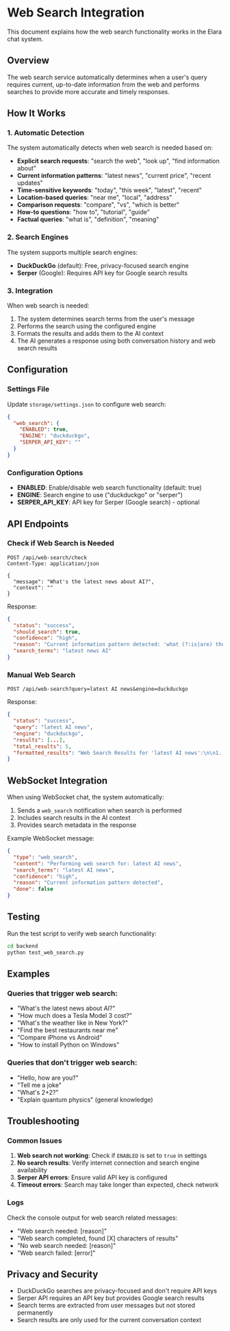 # Web Search Integration

This document explains how the web search functionality works in the Elara chat system.

## Overview

The web search service automatically determines when a user's query requires current, up-to-date information from the web and performs searches to provide more accurate and timely responses.

## How It Works

### 1. Automatic Detection

The system automatically detects when web search is needed based on:

- **Explicit search requests**: "search the web", "look up", "find information about"
- **Current information patterns**: "latest news", "current price", "recent updates"
- **Time-sensitive keywords**: "today", "this week", "latest", "recent"
- **Location-based queries**: "near me", "local", "address"
- **Comparison requests**: "compare", "vs", "which is better"
- **How-to questions**: "how to", "tutorial", "guide"
- **Factual queries**: "what is", "definition", "meaning"

### 2. Search Engines

The system supports multiple search engines:

- **DuckDuckGo** (default): Free, privacy-focused search engine
- **Serper** (Google): Requires API key for Google search results

### 3. Integration

When web search is needed:

1. The system determines search terms from the user's message
2. Performs the search using the configured engine
3. Formats the results and adds them to the AI context
4. The AI generates a response using both conversation history and web search results

## Configuration

### Settings File

Update `storage/settings.json` to configure web search:

```json
{
  "web_search": {
    "ENABLED": true,
    "ENGINE": "duckduckgo",
    "SERPER_API_KEY": ""
  }
}
```

### Configuration Options

- **ENABLED**: Enable/disable web search functionality (default: true)
- **ENGINE**: Search engine to use ("duckduckgo" or "serper")
- **SERPER_API_KEY**: API key for Serper (Google search) - optional

## API Endpoints

### Check if Web Search is Needed

```http
POST /api/web-search/check
Content-Type: application/json

{
  "message": "What's the latest news about AI?",
  "context": ""
}
```

Response:

```json
{
  "status": "success",
  "should_search": true,
  "confidence": "high",
  "reason": "Current information pattern detected: 'what (?:is|are) the (?:latest|current|recent|new)'",
  "search_terms": "latest news AI"
}
```

### Manual Web Search

```http
POST /api/web-search?query=latest AI news&engine=duckduckgo
```

Response:

```json
{
  "status": "success",
  "query": "latest AI news",
  "engine": "duckduckgo",
  "results": [...],
  "total_results": 5,
  "formatted_results": "Web Search Results for 'latest AI news':\n\n1. Latest AI News..."
}
```

## WebSocket Integration

When using WebSocket chat, the system automatically:

1. Sends a `web_search` notification when search is performed
2. Includes search results in the AI context
3. Provides search metadata in the response

Example WebSocket message:

```json
{
  "type": "web_search",
  "content": "Performing web search for: latest AI news",
  "search_terms": "latest AI news",
  "confidence": "high",
  "reason": "Current information pattern detected",
  "done": false
}
```

## Testing

Run the test script to verify web search functionality:

```bash
cd backend
python test_web_search.py
```

## Examples

### Queries that trigger web search:

- "What's the latest news about AI?"
- "How much does a Tesla Model 3 cost?"
- "What's the weather like in New York?"
- "Find the best restaurants near me"
- "Compare iPhone vs Android"
- "How to install Python on Windows"

### Queries that don't trigger web search:

- "Hello, how are you?"
- "Tell me a joke"
- "What's 2+2?"
- "Explain quantum physics" (general knowledge)

## Troubleshooting

### Common Issues

1. **Web search not working**: Check if `ENABLED` is set to `true` in settings
2. **No search results**: Verify internet connection and search engine availability
3. **Serper API errors**: Ensure valid API key is configured
4. **Timeout errors**: Search may take longer than expected, check network

### Logs

Check the console output for web search related messages:

- "Web search needed: [reason]"
- "Web search completed, found [X] characters of results"
- "No web search needed: [reason]"
- "Web search failed: [error]"

## Privacy and Security

- DuckDuckGo searches are privacy-focused and don't require API keys
- Serper API requires an API key but provides Google search results
- Search terms are extracted from user messages but not stored permanently
- Search results are only used for the current conversation context
